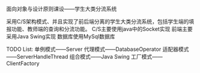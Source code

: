 面向对象与设计原则课设——学生大类分流系统

采用C/S架构模式、并且实现了前后端分离的学生大类分流系统，包括学生端的填报功能、教师端的查询和分流功能。
C/S主要使用java中的Socket实现
前端主要采用Java Swing实现
数据库使用MySql数据库

TODO List:
单例模式——Server
代理模式——DatabaseOperator
适配器模式——ServerHandleThread
组合模式——Java Swing
工厂模式——ClientFactory